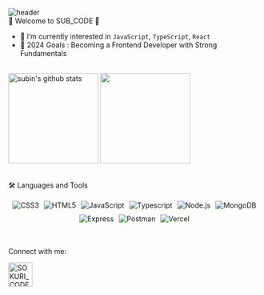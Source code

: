 ![header](https://capsule-render.vercel.app/api?type=waving&color=gradient&height=250&section=header&text=SUB_CODE&fontSize=90)
<br>
🌈 Welcome to SUB_CODE 👋
<ul>
  <li>🌱 I’m currently interested in <code>JavaScript</code>, <code>TypeScript</code>, <code>React</code></li>
  <li>🥅 2024 Goals : Becoming a Frontend Developer with Strong Fundamentals</li>
</ul>
<br>
<div dir='auto'>
<img align="center" style="height:180px" src="https://github-readme-stats.vercel.app/api?username=sssssubin&show_icons=true&include_all_commits=true&theme=nord&hide_border=true" alt="subin's github stats"  />
<img align="center" style="height:180px" src="https://github-readme-stats.vercel.app/api/top-langs/?username=sssssubin&layout=compact&theme=nord&hide_border=true" />
</div>
<br>
<br>
🛠 Languages and Tools
<br><br>
<div style="display: flex; flex-wrap: wrap; gap: 10px; justify-content: center;">
  <img src="https://img.shields.io/badge/CSS3-1572B6?style=flat-square&logo=CSS3&logoColor=white" alt="CSS3"/>
  <img src="https://img.shields.io/badge/HTML5-E34F26?style=flat-square&logo=HTML5&logoColor=white" alt="HTML5"/>
  <img src="https://img.shields.io/badge/JavaScript-F7DF1E?style=flat-square&logo=JavaScript&logoColor=white" alt="JavaScript"/>
  <img src="https://img.shields.io/badge/Typescript-3178C6?style=flat-square&logo=Typescript&logoColor=white" alt="Typescript"/>
  <img src="https://img.shields.io/badge/Node.js-339933?style=flat-square&logo=Node.js&logoColor=white" alt="Node.js"/>
  <img src="https://img.shields.io/badge/MongoDB-47A248?style=flat-square&logo=MongoDB&logoColor=white" alt="MongoDB"/>
  <img src="https://img.shields.io/badge/Express-000000?style=flat-square&logo=Express&logoColor=white" alt="Express"/>
  <img src="https://img.shields.io/badge/Postman-FF6C37?style=flat-square&logo=Postman&logoColor=white" alt="Postman"/>
  <img src="https://img.shields.io/badge/Vercel-000000?style=flat-square&logo=Vercel&logoColor=white" alt="Vercel"/>
</div>
<br><br>

Connect with me:

<a href="https://sub-log.vercel.app/" target="_blank">
  <img align="left" alt="SOKURI_CODE | velog" width="48px" src="https://cdn-icons-png.flaticon.com/512/60/60736.png" />
</a>

<br><br>
